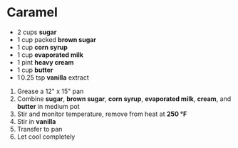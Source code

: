 # Caramel

- 2 cups **sugar**
- 1 cup packed **brown sugar**
- 1 cup **corn syrup**
- 1 cup **evaporated milk**
- 1 pint **heavy cream**
- 1 cup **butter**
- 1 0.25 tsp **vanilla** extract 

1. Grease a 12" x 15" pan
1. Combine **sugar**, **brown sugar**, **corn syrup**, **evaporated milk**, **cream**, and **butter** in medium pot
1. Stir and monitor temperature, remove from heat at **250 °F**
1. Stir in **vanilla**
1. Transfer to pan
1. Let cool completely
